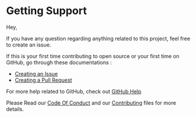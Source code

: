 # Getting Support

Hey,

If you have any question regarding anything related to this project, feel free to create an issue.

If this is your first time contributing to open source or your first time on GitHub, go through these documentations : 

- [Creating an Issue](https://help.github.com/en/github/managing-your-work-on-github/creating-an-issue)
- [Creating a Pull Request](https://help.github.com/en/github/collaborating-with-issues-and-pull-requests/creating-a-pull-request)

For more help related to GitHub, check out [GitHub Help](https://help.github.com/en)

Please Read our [Code Of Conduct](https://github.com/nitinmogalapalli/Custom-notepad/blob/master/.github/CODE_OF_CONDUCT.md) and our [Contributing](https://github.com/nitinmogalapalli/Custom-notepad/blob/master/.github/CONTRIBUTING.md) files for more details.